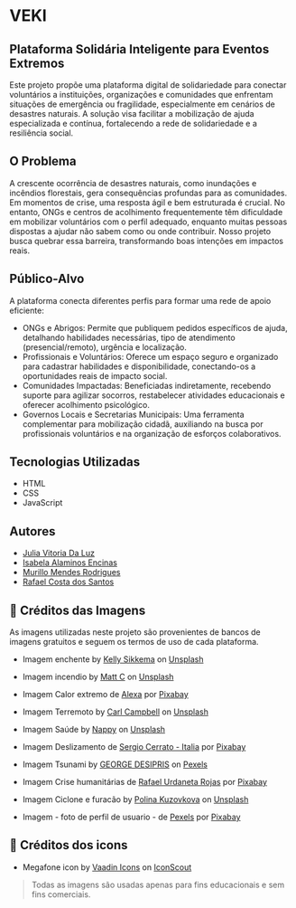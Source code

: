 # VEKI

## Plataforma Solidária Inteligente para Eventos Extremos

Este projeto propõe uma plataforma digital de solidariedade para conectar voluntários a instituições, organizações e comunidades que enfrentam situações de emergência ou fragilidade, especialmente em cenários de desastres naturais.  A solução visa facilitar a mobilização de ajuda especializada e contínua, fortalecendo a rede de solidariedade e a resiliência social.

## O Problema

A crescente ocorrência de desastres naturais, como inundações e incêndios florestais, gera consequências profundas para as comunidades.  Em momentos de crise, uma resposta ágil e bem estruturada é crucial.  No entanto, ONGs e centros de acolhimento frequentemente têm dificuldade em mobilizar voluntários com o perfil adequado,  enquanto muitas pessoas dispostas a ajudar não sabem como ou onde contribuir.  Nosso projeto busca quebrar essa barreira, transformando boas intenções em impactos reais. 

## Público-Alvo

A plataforma conecta diferentes perfis para formar uma rede de apoio eficiente: 

- ONGs e Abrigos: Permite que publiquem pedidos específicos de ajuda, detalhando habilidades necessárias, tipo de atendimento (presencial/remoto), urgência e localização. 
- Profissionais e Voluntários: Oferece um espaço seguro e organizado para cadastrar habilidades e disponibilidade, conectando-os a oportunidades reais de impacto social. 
- Comunidades Impactadas: Beneficiadas indiretamente, recebendo suporte para agilizar socorros, restabelecer atividades educacionais e oferecer acolhimento psicológico. 
- Governos Locais e Secretarias Municipais: Uma ferramenta complementar para mobilização cidadã, auxiliando na busca por profissionais voluntários e na organização de esforços colaborativos. 

## Tecnologias Utilizadas

* HTML 
* CSS 
* JavaScript 

## Autores

* [Julia Vitoria Da Luz](https://github.com/JuJuVitoria)
* [Isabela Alaminos Encinas](https://github.com/alaminosisabela)
* [Murillo Mendes Rodrigues](https://github.com/Mdragon777)
* [Rafael Costa dos Santos](https://github.com/Rafaelcds-007)

## 🙌 Créditos das Imagens

As imagens utilizadas neste projeto são provenientes de bancos de imagens gratuitos e seguem os termos de uso de cada plataforma.

- Imagem enchente by [Kelly Sikkema](https://unsplash.com/@kellysikkema?utm_content=creditCopyText&utm_medium=referral&utm_source=unsplash) on [Unsplash](https://unsplash.com/photos/traffic-light-sign-underwater-_whs7FPfkwQ?utm_content=creditCopyText&utm_medium=referral&utm_source=unsplash)
- Imagem incendio by [Matt C](https://unsplash.com/@mchesin?utm_content=creditCopyText&utm_medium=referral&utm_source=unsplash) on [Unsplash](https://unsplash.com/photos/firefighters-near-fire-j6oWhh7l4Ig?utm_content=creditCopyText&utm_medium=referral&utm_source=unsplash)
- Imagem Calor extremo de [Alexa](https://pixabay.com/pt/users/alexas_fotos-686414/?utm_source=link-attribution&utm_medium=referral&utm_campaign=image&utm_content=2180346) por [Pixabay](https://pixabay.com/pt//?utm_source=link-attribution&utm_medium=referral&utm_campaign=image&utm_content=2180346)
- Imagem Terremoto by [Carl Campbell](https://unsplash.com/@carlbcampbell?utm_content=creditCopyText&utm_medium=referral&utm_source=unsplash) on [Unsplash](https://unsplash.com/photos/gray-concrete-building-during-daytime-D4PJKYGH2qY?utm_content=creditCopyText&utm_medium=referral&utm_source=unsplash)
- Imagem Saúde by [Nappy](https://unsplash.com/@nappystudio?utm_content=creditCopyText&utm_medium=referral&utm_source=unsplash) on [Unsplash](https://unsplash.com/photos/a-person-wearing-a-blue-shirt-with-a-white-circle-on-it-6LV3V1gLrP8?utm_content=creditCopyText&utm_medium=referral&utm_source=unsplash)
- Imagem Deslizamento de [Sergio Cerrato - Italia](https://pixabay.com/pt/users/camera-man-16096197/?utm_source=link-attribution&utm_medium=referral&utm_campaign=image&utm_content=7130092) por [Pixabay](https://pixabay.com/pt//?utm_source=link-attribution&utm_medium=referral&utm_campaign=image&utm_content=7130092)       
- Imagem Tsunami by [GEORGE DESIPRIS](https://www.pexels.com/photo/big-waves-under-cloudy-sky-753619/) on [Pexels](https://www.pexels.com/)
- Imagem Crise humanitárias de [Rafael Urdaneta Rojas](https://pixabay.com/pt/users/modovisible-13882580/?utm_source=link-attribution&utm_medium=referral&utm_campaign=image&utm_content=6527187) por [Pixabay](https://pixabay.com/pt//?utm_source=link-attribution&utm_medium=referral&utm_campaign=image&utm_content=6527187)
- Imagem Ciclone e furacão by [Polina Kuzovkova](https://unsplash.com/@p_kuzovkova?utm_content=creditCopyText&utm_medium=referral&utm_source=unsplash) on [Unsplash](https://unsplash.com/photos/silhouette-of-palm-trees-during-night-time-PJj9CSF4xsQ?utm_content=creditCopyText&utm_medium=referral&utm_source=unsplash)
      
- Imagem - foto de perfil de usuario - de [Pexels](https://pixabay.com/pt/users/pexels-2286921/?utm_source=link-attribution&utm_medium=referral&utm_campaign=image&utm_content=1869761) por [Pixabay](https://pixabay.com/pt//?utm_source=link-attribution&utm_medium=referral&utm_campaign=image&utm_content=1869761)

## 🙌 Créditos dos icons

- Megafone icon by [Vaadin Icons](https://iconscout.com/contributors/vaadin-icons) on [IconScout](https://iconscout.com)

> Todas as imagens são usadas apenas para fins educacionais e sem fins comerciais.
